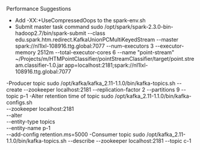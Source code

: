 Performance Suggestions
- Add -XX:+UseCompressedOops to the spark-env.sh
- Submit master task command
sudo /opt/spark/spark-2.3.0-bin-hadoop2.7/bin/spark-submit --class edu.spark.htm.redirect.KafkaUnionPCMultiKeyedStream --master spark://nl1lxl-108916.ttg.global:7077 --num-executors 3 --executor-memory 2512m --total-executor-cores 6 --name "point-stream" ~/Projects/m/HTMPointClassifier/pointStreamClassifier/target/point.stream.classifier-1.0.jar app=localhost:2181;spark://nl1lxl-108916.ttg.global:7077

-Producer topic
sudo /opt/kafka/kafka_2.11-1.1.0/bin/kafka-topics.sh --create --zookeeper localhost:2181 --replication-factor 2 --partitions 9 --topic p-1
-Alter retention time of topic
sudo /opt/kafka_2.11-1.1.0/bin/kafka-configs.sh \
  --zookeeper localhost:2181 \
  --alter \
  --entity-type topics \
  --entity-name p-1 \
  --add-config retention.ms=5000
-Consumer topic
sudo /opt/kafka_2.11-1.1.0/bin/kafka-topics.sh --describe --zookeeper localhost:2181 --topic c-1 
